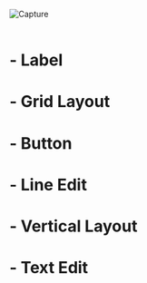 ![Capture](https://user-images.githubusercontent.com/72422111/116987176-ee9c0000-acf8-11eb-9f79-204fbf64eafe.PNG) <br><br>
# - Label
# - Grid Layout
# - Button
# - Line Edit
# - Vertical Layout
# - Text Edit 